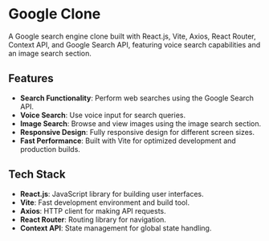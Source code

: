 # Google Clone

A Google search engine clone built with React.js, Vite, Axios, React Router, Context API, and Google Search API, featuring voice search capabilities and an image search section.

## Features

- **Search Functionality**: Perform web searches using the Google Search API.
- **Voice Search**: Use voice input for search queries.
- **Image Search**: Browse and view images using the image search section.
- **Responsive Design**: Fully responsive design for different screen sizes.
- **Fast Performance**: Built with Vite for optimized development and production builds.

## Tech Stack

- **React.js**: JavaScript library for building user interfaces.
- **Vite**: Fast development environment and build tool.
- **Axios**: HTTP client for making API requests.
- **React Router**: Routing library for navigation.
- **Context API**: State management for global state handling.
